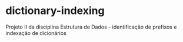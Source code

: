 # dictionary-indexing
Projeto II da disciplina Estrutura de Dados - identificação de prefixos e indexação de dicionários
